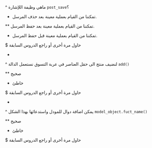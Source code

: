 ^ ماهي وظيفة اللإشارة `post_save`؟

* تمكننا من القيام بعملية معينة بعد حذف المرسل.

** تمكننا من القيام بعملية معينة بعد حفظ المرسل.

* تمكننا من القيام بعملية معينة قبل حفظ المرسل.

$ حاول مرة أخرى أو راجع الدروس السابقة

-

^ لنضيف منتج الى حقل العناصر في عربة التسوق نستعمل الدالة `add()`

** صحيح

* خاطئ

$ حاول مرة أخرى أو راجع الدروس السابقة

-

^ يمكن اضافة دوال للمودل واستدعائها بهذا الشكل `model_object.fuct_name()`

** صحيح

* خاطئ

$ حاول مرة أخرى أو راجع الدروس السابقة